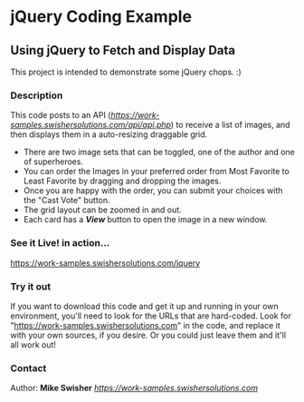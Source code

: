 # jQuery Coding Example

## Using jQuery to Fetch and Display Data
This project is intended to demonstrate some jQuery chops.  :)

### Description
This code posts to an API (*https://work-samples.swishersolutions.com/api/api.php*) to receive a list of images, and then displays them in a auto-resizing draggable grid.
- There are two image sets that can be toggled, one of the author and one of superheroes.
- You can order the Images in your preferred order from Most Favorite to Least Favorite by dragging and dropping the images.
- Once you are happy with the order, you can submit your choices with the "Cast Vote" button.
- The grid layout can be zoomed in and out. 
- Each card has a ***View*** button to open the image in a new window. 

### See it Live! in action...
https://work-samples.swishersolutions.com/jquery

### Try it out
If you want to download this code and get it up and running in your own environment, you'll need to look for the URLs that are hard-coded. Look for "https://work-samples.swishersolutions.com" in the code, and replace it with your own sources, if you desire. Or you could just leave them and it'll all work out!

### Contact
Author: **Mike Swisher** *https://work-samples.swishersolutions.com*

